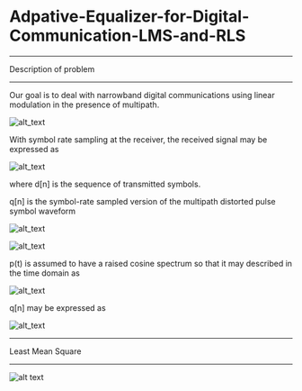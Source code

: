 # Adpative-Equalizer-for-Digital-Communication-LMS-and-RLS

---

Description of problem 

---

Our goal is to deal with narrowband digital communications using linear modulation in the presence of multipath.

![alt_text](https://github.com/wei-lin-liao/Communication-System-and-Signal-Processing/blob/master/Adpative-Equalizer-for-Digital-Communication-LMS-and-RLS/images/Multipath-effect-block-diagram.PNG)

With symbol rate sampling at the receiver, the received signal may be expressed as

![alt_text](https://github.com/wei-lin-liao/Communication-System-and-Signal-Processing/blob/master/Adpative-Equalizer-for-Digital-Communication-LMS-and-RLS/images/Sample-at-the-receiver.PNG)

where d[n] is the sequence of transmitted symbols.

q[n] is the symbol-rate sampled version of the multipath distorted pulse symbol waveform

![alt_text](https://github.com/wei-lin-liao/Communication-System-and-Signal-Processing/blob/master/Adpative-Equalizer-for-Digital-Communication-LMS-and-RLS/images/Symbol-rate-sampled-version-of-the-multipath-distorted-pulse-symbol-waveform.PNG)

![alt_text](https://github.com/wei-lin-liao/Communication-System-and-Signal-Processing/blob/master/Adpative-Equalizer-for-Digital-Communication-LMS-and-RLS/images/Waveform-description.PNG)

p(t) is assumed to have a raised cosine spectrum so that it may described in the time domain as

![alt_text](https://github.com/wei-lin-liao/Communication-System-and-Signal-Processing/blob/master/Adpative-Equalizer-for-Digital-Communication-LMS-and-RLS/images/Raised-cosine.PNG)

q[n] may be expressed as 

![alt_text](https://github.com/wei-lin-liao/Communication-System-and-Signal-Processing/blob/master/Adpative-Equalizer-for-Digital-Communication-LMS-and-RLS/images/Distorted-waveform.PNG)

---

Least Mean Square

---

![alt text](https://github.com/wei-lin-liao/Communication-System-and-Signal-Processing/blob/master/Adpative-Equalizer-for-Digital-Communication-LMS-and-RLS/images/LMS%20filter%20equlization%20for%20QPSK.png)

